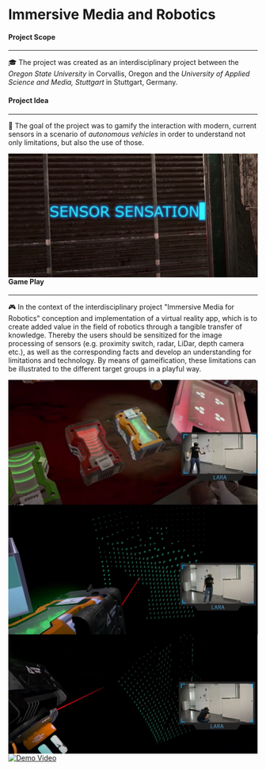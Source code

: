 # Immersive Media and Robotics

#### Project Scope
_______________
:mortar_board: The project was created as an interdisciplinary project between the _Oregon State University_ in Corvallis, Oregon and the _University of Applied Science and Media, Stuttgart_ in Stuttgart, Germany.

#### Project Idea
__________________
:robot: The goal of the project was to gamify the interaction with modern, current sensors in a scenario of _autonomous vehicles_ in order to understand not only limitations, but also the use of those.

<img src="Images/img1_sensorsensation.JPG"
     alt="Markdown Sensor Sensation Gameplay"
     style="float: left; margin-right: 10px;" />

#### Game Play
_____________________

 :video_game: In the context of the interdisciplinary project "Immersive Media for Robotics" conception and implementation of a virtual reality app, which is to create added value in the field of robotics through a tangible transfer of knowledge. Thereby the users should be sensitized for the image processing of sensors (e.g. proximity switch, radar, LiDar, depth camera etc.), as well as the corresponding facts and develop an understanding for limitations and technology. By means of gameification, these limitations can be illustrated to the different target groups in a playful way.

<img src="Images/img2_sensorsensation.JPG"
     alt="Markdown Sensor Sensation Gameplay"
     style="float: left; margin-right: 10px;" />


<img src="Images/img5_sensorsensation.JPG"
     alt="Markdown Sensor Sensation Gameplay"
     style="float: left; margin-right: 10px;" />


<img src="Images/img6_sensorsensation.JPG"
     alt="Markdown Sensor Sensation Gameplay"
     style="float: left; margin-right: 10px;" />
[![Demo Video](https://thumbs.gfycat.com/VibrantHeavyFrogmouth-size_restricted.gif)](https://youtu.be/7oE6-0aCCRg)

